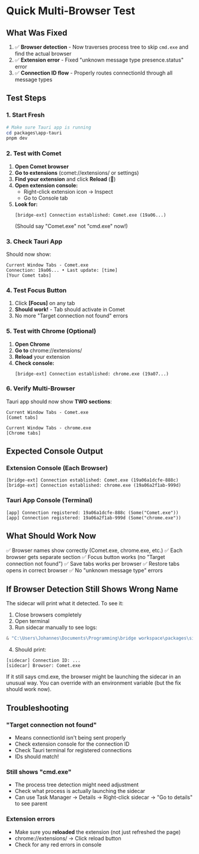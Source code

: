 # Quick Multi-Browser Test

## What Was Fixed

1. ✅ **Browser detection** - Now traverses process tree to skip `cmd.exe` and find the actual browser
2. ✅ **Extension error** - Fixed "unknown message type presence.status" error  
3. ✅ **Connection ID flow** - Properly routes connectionId through all message types

## Test Steps

### 1. Start Fresh

```powershell
# Make sure Tauri app is running
cd packages\app-tauri
pnpm dev
```

### 2. Test with Comet

1. **Open Comet browser**
2. **Go to extensions** (comet://extensions/ or settings)
3. **Find your extension** and click **Reload** (🔄)
4. **Open extension console:**
   - Right-click extension icon → Inspect
   - Go to Console tab
5. **Look for:**
   ```
   [bridge-ext] Connection established: Comet.exe (19a06...)
   ```
   (Should say "Comet.exe" not "cmd.exe" now!)

### 3. Check Tauri App

Should now show:
```
Current Window Tabs - Comet.exe
Connection: 19a06... • Last update: [time]
[Your Comet tabs]
```

### 4. Test Focus Button

1. Click **[Focus]** on any tab
2. **Should work!** - Tab should activate in Comet
3. No more "Target connection not found" errors

### 5. Test with Chrome (Optional)

1. **Open Chrome**
2. **Go to** chrome://extensions/
3. **Reload** your extension
4. **Check console:**
   ```
   [bridge-ext] Connection established: chrome.exe (19a07...)
   ```

### 6. Verify Multi-Browser

Tauri app should now show **TWO sections**:
```
Current Window Tabs - Comet.exe
[Comet tabs]

Current Window Tabs - chrome.exe  
[Chrome tabs]
```

## Expected Console Output

### Extension Console (Each Browser)
```
[bridge-ext] Connection established: Comet.exe (19a06a1dcfe-888c)
[bridge-ext] Connection established: chrome.exe (19a06a2f1ab-999d)
```

### Tauri App Console (Terminal)
```
[app] Connection registered: 19a06a1dcfe-888c (Some("Comet.exe"))
[app] Connection registered: 19a06a2f1ab-999d (Some("chrome.exe"))
```

## What Should Work Now

✅ Browser names show correctly (Comet.exe, chrome.exe, etc.)
✅ Each browser gets separate section
✅ Focus button works (no "Target connection not found")
✅ Save tabs works per browser
✅ Restore tabs opens in correct browser
✅ No "unknown message type" errors

## If Browser Detection Still Shows Wrong Name

The sidecar will print what it detected. To see it:

1. Close browsers completely
2. Open terminal
3. Run sidecar manually to see logs:
```powershell
& "C:\Users\Johannes\Documents\Programming\bridge workspace\packages\sidecar\target\release\bridge-sidecar.exe"
```
4. Should print:
```
[sidecar] Connection ID: ...
[sidecar] Browser: Comet.exe
```

If it still says cmd.exe, the browser might be launching the sidecar in an unusual way. You can override with an environment variable (but the fix should work now).

## Troubleshooting

### "Target connection not found"
- Means connectionId isn't being sent properly
- Check extension console for the connection ID
- Check Tauri terminal for registered connections
- IDs should match!

### Still shows "cmd.exe"
- The process tree detection might need adjustment
- Check what process is actually launching the sidecar
- Can use Task Manager → Details → Right-click sidecar → "Go to details" to see parent

### Extension errors
- Make sure you **reloaded** the extension (not just refreshed the page)
- chrome://extensions/ → Click reload button
- Check for any red errors in console


